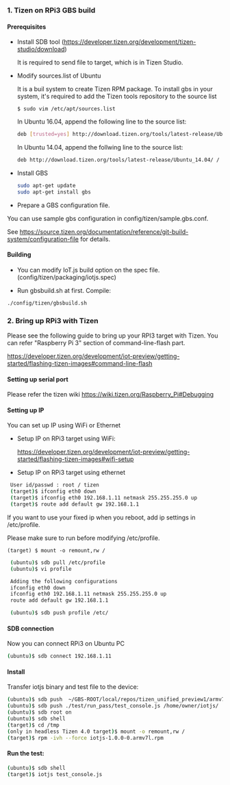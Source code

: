 
### 1. Tizen on RPi3 GBS build

#### Prerequisites

* Install SDB tool (https://developer.tizen.org/development/tizen-studio/download)

  It is required to send file to target, which is in Tizen Studio.

* Modify sources.list of Ubuntu

  It is a buil system to create Tizen RPM package.
  To install gbs in your system, it's required to add the Tizen tools repository to the source list
  ```
  $ sudo vim /etc/apt/sources.list
  ```

  In Ubuntu 16.04, append the following line to the source list:  
  ``` bash
  deb [trusted=yes] http://download.tizen.org/tools/latest-release/Ubuntu_16.04/ /
  ```

  In Ubuntu 14.04, append the follwing line to the source list:
  ``` bash
  deb http://download.tizen.org/tools/latest-release/Ubuntu_14.04/ /
  ```

* Install GBS

  ``` bash
  sudo apt-get update
  sudo apt-get install gbs
  ```

* Prepare a GBS configuration file.

 You can use sample gbs configuration in config/tizen/sample.gbs.conf.

 See https://source.tizen.org/documentation/reference/git-build-system/configuration-file for details.


#### Building
* You can modify IoT.js build option on the spec file.
(config/tizen/packaging/iotjs.spec)  

* Run gbsbuild.sh at first.
Compile:
``` bash
./config/tizen/gbsbuild.sh
```

### 2. Bring up RPi3 with Tizen
Please see the following guide to bring up your RPI3 target with Tizen.
You can refer "Raspberry Pi 3" section of command-line-flash part.

https://developer.tizen.org/development/iot-preview/getting-started/flashing-tizen-images#command-line-flash

#### Setting up serial port
 Please refer the tizen wiki  https://wiki.tizen.org/Raspberry_Pi#Debugging



#### Setting up IP

You can set up IP using WiFi or Ethernet

* Setup IP on RPi3 target using WiFi:

  https://developer.tizen.org/development/iot-preview/getting-started/flashing-tizen-images#wifi-setup


* Setup IP on RPi3 target using ethernet
``` bash
 User id/passwd : root / tizen
 (target)$ ifconfig eth0 down
 (target)$ ifconfig eth0 192.168.1.11 netmask 255.255.255.0 up
 (target)$ route add default gw 192.168.1.1
```

  If you want to use your fixed ip when you reboot, add ip settings in /etc/profile.

  Please make sure to run before modifying /etc/profile.
```
(target) $ mount -o remount,rw /
```
``` bash
 (ubuntu)$ sdb pull /etc/profile
 (ubuntu)$ vi profile

 Adding the following configurations
 ifconfig eth0 down
 ifconfig eth0 192.168.1.11 netmask 255.255.255.0 up
 route add default gw 192.168.1.1

 (ubuntu)$ sdb push profile /etc/
```

#### SDB connection
 Now you can connect RPi3 on Ubuntu PC

``` bash
(ubuntu)$ sdb connect 192.168.1.11
 ```

#### Install
Transfer iotjs binary and test file to the device:
``` bash
(ubuntu)$ sdb push  ~/GBS-ROOT/local/repos/tizen_unified_preview1/armv7l/RPMS/iotjs-1.0.0-0.armv7l.rpm /tmp
(ubuntu)$ sdb push ./test/run_pass/test_console.js /home/owner/iotjs/
(ubuntu)$ sdb root on
(ubuntu)$ sdb shell
(target)$ cd /tmp
(only in headless Tizen 4.0 target)$ mount -o remount,rw /
(target)$ rpm -ivh --force iotjs-1.0.0-0.armv7l.rpm
```

#### Run the test:
``` bash
(ubuntu)$ sdb shell
(target)$ iotjs test_console.js
```

